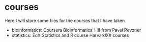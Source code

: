 # courses
Here I will store some files for the courses that I have taken
- bioinformatics: Coursera Bioinformatics I-III from Pavel Pevzner
- statistics: EdX Statistics and R course HarvardX# courses
